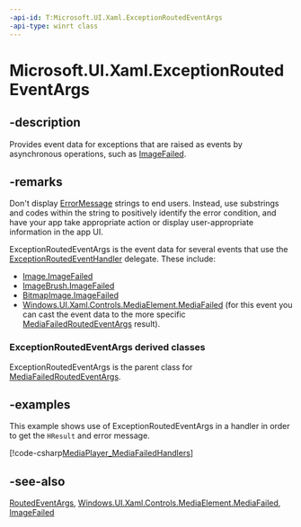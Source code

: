 ```yaml
---
-api-id: T:Microsoft.UI.Xaml.ExceptionRoutedEventArgs
-api-type: winrt class
---
```


<!-- Class syntax.
public class ExceptionRoutedEventArgs : Microsoft.UI.Xaml.RoutedEventArgs, Microsoft.UI.Xaml.IExceptionRoutedEventArgs
-->

# Microsoft.UI.Xaml.ExceptionRoutedEventArgs

## -description

Provides event data for exceptions that are raised as events by asynchronous operations, such as [ImageFailed](../microsoft.ui.xaml.controls/image_imagefailed.md).

## -remarks

Don't display [ErrorMessage](exceptionroutedeventargs_errormessage.md) strings to end users. Instead, use substrings and codes within the string to positively identify the error condition, and have your app take appropriate action or display user-appropriate information in the app UI.

ExceptionRoutedEventArgs is the event data for several events that use the [ExceptionRoutedEventHandler](exceptionroutedeventhandler.md) delegate. These include:

+ [Image.ImageFailed](../microsoft.ui.xaml.controls/image_imagefailed.md)
+ [ImageBrush.ImageFailed](../microsoft.ui.xaml.media/imagebrush_imagefailed.md)
+ [BitmapImage.ImageFailed](../microsoft.ui.xaml.media.imaging/bitmapimage_imagefailed.md)
+ [Windows.UI.Xaml.Controls.MediaElement.MediaFailed](/uwp/api/windows.ui.xaml.controls.mediaelement.mediafailed) (for this event you can cast the event data to the more specific [MediaFailedRoutedEventArgs](mediafailedroutedeventargs.md) result).

### **ExceptionRoutedEventArgs** derived classes

ExceptionRoutedEventArgs is the parent class for [MediaFailedRoutedEventArgs](mediafailedroutedeventargs.md).

## -examples

This example shows use of ExceptionRoutedEventArgs in a handler in order to get the `HResult` and error message.

[!code-csharp[MediaPlayer_MediaFailedHandlers](../microsoft.ui.xaml/code/MediaPlayerQuickStart/csharp/MainPage.xaml.cs#SnippetMediaPlayer_MediaFailedHandlers)]

## -see-also

[RoutedEventArgs](routedeventargs.md), [Windows.UI.Xaml.Controls.MediaElement.MediaFailed](/uwp/api/windows.ui.xaml.controls.mediaelement.mediafailed), [ImageFailed](../microsoft.ui.xaml.controls/image_imagefailed.md)
